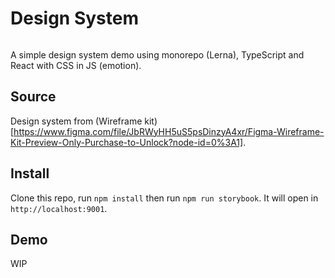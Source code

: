 # Design System

[![<snowleo208>](https://circleci.com/github/snowleo208/design-system-demo.svg?style=svg)](https://app.circleci.com/github/snowleo208/design-system-demo/pipelines)

A simple design system demo using monorepo (Lerna), TypeScript and React with CSS in JS (emotion).

## Source

Design system from (Wireframe kit)[https://www.figma.com/file/JbRWyHH5uS5psDinzyA4xr/Figma-Wireframe-Kit-Preview-Only-Purchase-to-Unlock?node-id=0%3A1].

## Install

Clone this repo, run `npm install` then run `npm run storybook`. It will open in `http://localhost:9001`.

## Demo

WIP
